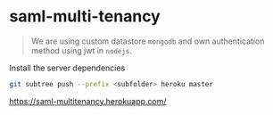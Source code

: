 # saml-multi-tenancy

> We are using custom datastore `mongodb` and own authentication method using jwt in `nodejs`.

Install the server dependencies

```sh
git subtree push --prefix <subfolder> heroku master
```
https://saml-multitenancy.herokuapp.com/